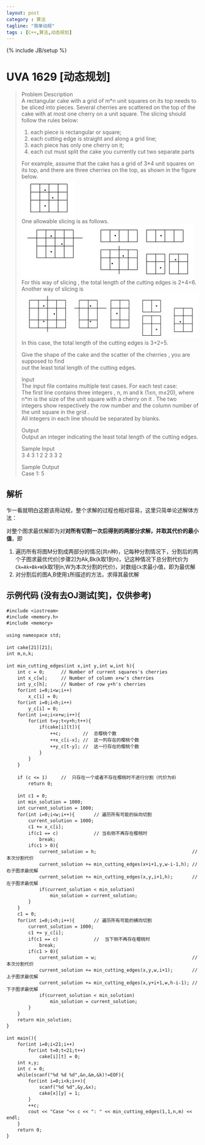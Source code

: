 ```yaml
---
layout: post
category : 算法
tagline: "简单动规"
tags : [C++,算法,动态规划]
---  
```

{% include JB/setup %}

# UVA 1629 [动态规划]    

> Problem Description     
> A rectangular cake with a grid of m*n unit squares on its top needs to be sliced into pieces. Several cherries are scattered on the top of the cake with at most one cherry on a unit square. The slicing should follow the rules below:         
> 1. each piece is rectangular or square;     
> 2. each cutting edge is straight and along a grid line;    
> 3. each piece has only one cherry on it;    
> 4. each cut must split the cake you currently cut two separate parts    
>     
> For example, assume that the cake has a grid of 3*4 unit squares on its top, and there are three cherries on the top, as shown in the figure below.    
> ![uva_1629_1](../_image/uva_1629_1.jpg)    
> One allowable slicing is as follows.    
> ![uva_1629_2](../_image/uva_1629_2.jpg)   
> For this way of slicing , the total length of the cutting edges is 2+4=6.
Another way of slicing is     
> ![uva_1629_3](../_image/uva_1629_3.jpg)   
> In this case, the total length of the cutting edges is 3+2=5.
> 
> Give the shape of the cake and the scatter of the cherries , you are supposed to find    
> out the least total length of the cutting edges.    
>
> Input    
> The input file contains multiple test cases. For each test case:    
> The first line contains three integers , n, m and k (1≤n, m≤20), where n*m is the size of the unit square with a cherry on it . The two integers show respectively the row number and the column number of the unit square in the grid .     
> All integers in each line should be separated by blanks.    
>  
> Output    
> Output an integer indicating the least total length of the cutting edges.     
>
> Sample Input    
> 3 4 3 1 2 2 3 3 2     
>  
> Sample Output     
> Case 1: 5    

## 解析
乍一看就明白这题该用动规，整个求解的过程也相对容易，这里只简单论述解体方法：
    
对整个图求最优解即为对**对所有切割一次后得到的两部分求解，并取其代价的最小值**，即
1. 遍历所有将图M分割成两部分的情况(共n种)，记每种分割情况下，分割后的两个子图求最优代价[步骤2]为Ak,Bk(k取1到n)，记这种情况下总分割代价为`Ck=Ak+Bk+W`(k取1到n,W为本次分割的代价)，对数组`Ck`求最小值，即为最优解
2. 对分割后的图A,B使用`1`所描述的方法，求得其最优解

## 示例代码 (没有去OJ测试[笑]，仅供参考)

	#include <iostream>
	#include <memory.h>
	#include <memory>
	
	using namespace std;
	
	int cake[21][21];
	int m,n,k;
	
	int min_cutting_edges(int x,int y,int w,int h){
		int c = 0;      // Number of current squares's cherries
		int x_c[w];     // Number of column x+w's cherries
		int y_c[h];     // Number of row y+h's cherries
		for(int i=0;i<w;i++)
			x_c[i] = 0;
		for(int i=0;i<h;i++)
			y_c[i] = 0;
		for(int i=x;i<x+w;i++){
			for(int t=y;t<y+h;t++){
				if(cake[i][t]){
					++c;		// 	总樱桃个数
					++x_c[i-x]; // 	这一列存在的樱桃个数
					++y_c[t-y];	//	这一行存在的樱桃个数
				}
			}
		}
	
		if (c <= 1)		//	只存在一个或者不存在樱桃时不进行分割（代价为0）
			return 0;
	
		int c1 = 0;
		int min_solution = 1000;
		int current_solution = 1000;
		for(int i=0;i<w;i++){		// 遍历所有可能的纵向切割
			current_solution = 1000;
			c1 += x_c[i];
			if(c1 == c)				// 当右侧不再存在樱桃时
				break;
			if(c1 > 0){
				current_solution = h;									//	本次分割代价
				current_solution += min_cutting_edges(x+i+1,y,w-i-1,h);	// 右子图求最优解
				current_solution += min_cutting_edges(x,y,i+1,h);		// 左子图求最优解
				if(current_solution < min_solution)
					min_solution = current_solution;
			}
		}
		c1 = 0;
		for(int i=0;i<h;i++){		// 遍历所有可能的横向切割
			current_solution = 1000;
			c1 += y_c[i];
			if(c1 == c)				//	当下侧不再存在樱桃时
				break;
			if(c1 > 0){				
				current_solution = w;									// 本次分割代价
				current_solution += min_cutting_edges(x,y,w,i+1);		//	上子图求最优解
				current_solution += min_cutting_edges(x,y+i+1,w,h-i-1);	//	下子图求最优解
				if(current_solution < min_solution)
					min_solution = current_solution;
			}
		}
		return min_solution;
	}
	
	int main(){
		for(int i=0;i<21;i++)
			for(int t=0;t<21;t++)
				cake[i][t] = 0;
		int x,y;
		int c = 0;
		while(scanf("%d %d %d",&n,&m,&k)!=EOF){
			for(int i=0;i<k;i++){
				scanf("%d %d",&y,&x);
				cake[x][y] = 1;
			}
			++c;
			cout << "Case "<< c << ": " << min_cutting_edges(1,1,n,m) << endl;
		}
		return 0;
	}
